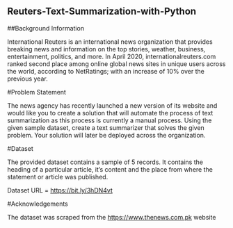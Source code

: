 ## Reuters-Text-Summarization-with-Python

##Background Information

International Reuters is an international news organization that provides breaking news and information on the top stories, weather, business, entertainment, politics, and more. In April 2020, internationalreuters.com ranked second place among online global news sites in unique users across the world, according to NetRatings; with an increase of 10% over the previous year. 

#Problem Statement 

The news agency has recently launched a new version of its website and would like you to create a solution that will automate the process of text summarization as this process is currently a manual process. Using the given sample dataset, create a text summarizer that solves the given problem. Your solution will later be deployed across the organization.

#Dataset 

The provided dataset contains a sample of 5 records. It contains the heading of a particular article, it’s content and the place from where the statement or article was published. 

Dataset URL = https://bit.ly/3hDN4vt

#Acknowledgements 

The dataset was scraped from the https://www.thenews.com.pk website
